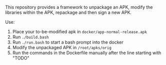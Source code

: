 This repository provides a framework to unpackage an APK, modify the libraries within the APK, repackage and then sign a new APK.

Use:
1) Place your to-be-modified apk in `docker/app-normal-release.apk`
2) Run `./build.bash`
3) Run `./run.bash` to start a bash prompt into the docker
4) Modify the unpackaged APK in `/root/apks/orig`
5) Run the commands in the Dockerfile manually after the line starting with "TODO"